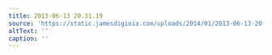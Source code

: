 ```yaml
---
title: 2013-06-13 20.31.19
source: 'https://static.jamesdigioia.com/uploads/2014/01/2013-06-13-20-31-19-scaled.jpg'
altText: ''
caption: ''
---
```


